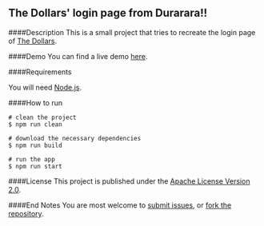 The Dollars' login page from Durarara!!
---------------------------------------
####Description
This is a small project that tries to recreate the login page of [The Dollars](
http://durarara.wikia.com/wiki/Dollars).

####Demo
You can find a live demo [here](http://farhan.io/dollars/).

####Requirements

You will need [Node.js](https://nodejs.org/).

####How to run

    # clean the project
    $ npm run clean
    
    # download the necessary dependencies  
    $ npm run build

    # run the app
    $ npm run start

####License
This project is published under the [Apache License Version 2.0](
https://github.com/farhan3/dollars-login/blob/master/LICENSE.txt).

####End Notes
You are most welcome to [submit issues](
https://github.com/farhan3/dollars-login/issues), or [fork the repository](
https://github.com/farhan3/dollars-login).

